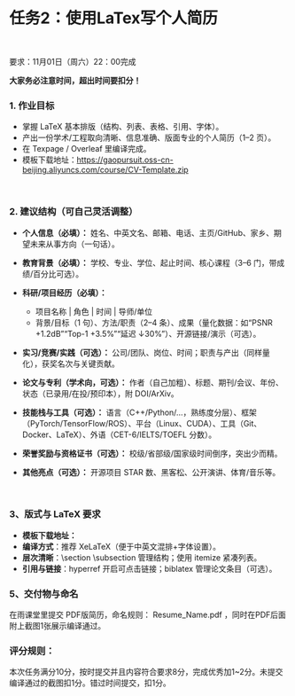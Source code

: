 # 任务2：使用LaTex写个人简历


<br>

要求：11月01日（周六）22：00完成

**大家务必注意时间，超出时间要扣分！** 



### 1. 作业目标

- 掌握 LaTeX 基本排版（结构、列表、表格、引用、字体）。
- 产出一份学术/工程取向清晰、信息准确、版面专业的个人简历（1–2 页）。
- 在 Texpage / Overleaf 里编译完成。
- 模板下载地址：https://gaopursuit.oss-cn-beijing.aliyuncs.com/course/CV-Template.zip

<br>

### 2. 建议结构（可自己灵活调整）

- **个人信息（必填）：** 姓名、中英文名、邮箱、电话、主页/GitHub、家乡、期望未来从事方向（一句话）。
- **教育背景（必填）：** 学校、专业、学位、起止时间、核心课程（3–6 门，带成绩/百分比可选）。
- **科研/项目经历（必填）：**
  - 项目名称 | 角色 | 时间 | 导师/单位
  - 背景/目标（1 句）、方法/职责（2–4 条）、成果（量化数据：如“PSNR +1.2dB”“Top-1 +3.5%”“延迟 ↓30%”）、开源链接/演示（可选）。
- **实习/竞赛/实践（可选）：** 公司/团队、岗位、时间；职责与产出（同样量化），获奖名次与关键贡献。
- **论文与专利（学术向，可选）：** 作者（自己加粗）、标题、期刊/会议、年份、状态（已录用/在投/预印本），附 DOI/ArXiv。
- **技能栈与工具（可选）：** 语言（C++/Python/…，熟练度分层）、框架（PyTorch/TensorFlow/ROS）、平台（Linux、CUDA）、工具（Git、Docker、LaTeX）、外语（CET-6/IELTS/TOEFL 分数）。
- **荣誉奖励与资格证书（可选）：** 校级/省部级/国家级时间倒序，突出少而精。
- **其他亮点（可选）：** 开源项目 STAR 数、黑客松、公开演讲、体育/音乐等。

  <br>

### 3、版式与 LaTeX 要求
- **模板下载地址：** 
- **编译方式**：推荐 XeLaTeX（便于中英文混排+字体设置）。
- **层次清晰**：\section  \subsection 管理结构；使用 itemize 紧凑列表。
- **引用与链接**：hyperref 开启可点击链接；biblatex 管理论文条目（可选）。

### 5、交付物与命名

在雨课堂里提交 PDF版简历，命名规则： Resume_Name.pdf ，同时在PDF后面附上截图1张展示编译通过。

### 评分规则：

本次任务满分10分，按时提交并且内容符合要求8分，完成优秀加1~2分。未提交编译通过的截图扣1分。错过时间提交，扣1分。

